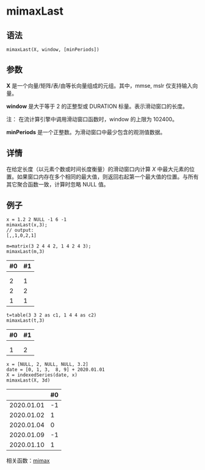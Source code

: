 # mimaxLast

## 语法

`mimaxLast(X, window, [minPeriods])`

## 参数

**X** 是一个向量/矩阵/表/由等长向量组成的元组。其中，mmse, mslr 仅支持输入向量。

**window** 是大于等于 2 的正整型或 DURATION 标量。表示滑动窗口的长度。

注： 在流计算引擎中调用滑动窗口函数时，window 的上限为 102400。

**minPeriods** 是一个正整数。为滑动窗口中最少包含的观测值数据。

## 详情

在给定长度（以元素个数或时间长度衡量）的滑动窗口内计算 *X*
中最大元素的位置。如果窗口内存在多个相同的最大值，则返回右起第一个最大值的位置。与所有其它聚合函数一致，计算时忽略 NULL 值。

## 例子

```
x = 1.2 2 NULL -1 6 -1
mimaxLast(x,3);
// output:
[,,1,0,2,1]

m=matrix(3 2 4 4 2, 1 4 2 4 3);
mimaxLast(m,3)
```

| #0 | #1 |
| --- | --- |
|  |  |
|  |  |
| 2 | 1 |
| 2 | 2 |
| 1 | 1 |

```
t=table(3 3 2 as c1, 1 4 4 as c2)
mimaxLast(t,3)
```

| #0 | #1 |
| --- | --- |
|  |  |
|  |  |
| 1 | 2 |

```
x = [NULL, 2, NULL, NULL, 3.2]
date = [0, 1, 3,  8, 9] + 2020.01.01
X = indexedSeries(date, x)
mimaxLast(X, 3d)
```

|  | #0 |
| --- | --- |
| 2020.01.01 | -1 |
| 2020.01.02 | 1 |
| 2020.01.04 | 0 |
| 2020.01.09 | -1 |
| 2020.01.10 | 1 |

相关函数：[mimax](mimax.html)

